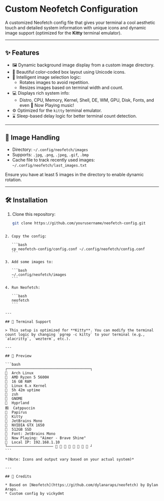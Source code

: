 
# Custom Neofetch Configuration

A customized Neofetch config file that gives your terminal a cool aesthetic touch and detailed system information with unique icons and dynamic image support (optimized for the **Kitty** terminal emulator).

---

## ✨ Features

- 🖼️ Dynamic background image display from a custom image directory.
- 🎨 Beautiful color-coded box layout using Unicode icons.
- 🧠 Intelligent image selection logic:
  - Rotates images to avoid repetition.
  - Resizes images based on terminal width and count.
- 💻 Displays rich system info:
  - Distro, CPU, Memory, Kernel, Shell, DE, WM, GPU, Disk, Fonts, and even 🎵 Now Playing music!
- ⚙️ Optimized for the `kitty` terminal emulator.
- ⌛ Sleep-based delay logic for better terminal count detection.

---

## 📁 Image Handling

- Directory: `~/.config/neofetch/images`
- Supports: `.jpg`, `.png`, `.jpeg`, `.gif`, `.bmp`
- Cache file to track recently used images: `~/.config/neofetch/last_images.txt`

Ensure you have at least 5 images in the directory to enable dynamic rotation.

---

## 🛠️ Installation

1. Clone this repository:
   ```bash
   git clone https://github.com/yourusername/neofetch-config.git
````

2. Copy the config:

   ```bash
   cp neofetch-config/config.conf ~/.config/neofetch/config.conf
   ```

3. Add some images to:

   ```bash
   ~/.config/neofetch/images
   ```

4. Run Neofetch:

   ```bash
   neofetch
   ```

---

## 🔧 Terminal Support

> This setup is optimized for **Kitty**. You can modify the terminal count logic by changing `pgrep -c kitty` to your terminal (e.g., `alacritty`, `wezterm`, etc.).

---

## 🧪 Preview

```bash
┌──────────────────────────────────────┐
  Arch Linux
  AMD Ryzen 5 5600H
  16 GB RAM
  Linux 6.x Kernel
  5h 42m uptime
  zsh
  GNOME
  Hyprland
嗀  Catppuccin
  Papirus
  Kitty
  JetBrains Mono
  NVIDIA GTX 1650
  512GB SSD
  Font: JetBrains Mono
  Now Playing: "Aimer - Brave Shine"
  Local IP: 192.168.1.10
└─────────────────────         ┘
```

*(Note: Icons and output vary based on your actual system)*

---

## 🧠 Credits

* Based on [Neofetch](https://github.com/dylanaraps/neofetch) by Dylan Araps.
* Custom config by vickydmt
